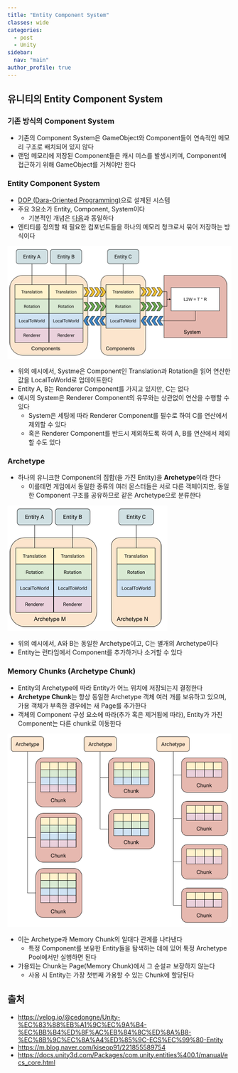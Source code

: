 ```yaml
---
title: "Entity Component System"
classes: wide
categories: 
  - post
  - Unity
sidebar:
  nav: "main"
author_profile: true
---
```

  
## 유니티의 Entity Component System

### 기존 방식의 Component System
* 기존의 Component System은 GameObject와 Component들이 연속적인 메모리 구조로 배치되어 있지 않다
* 랜덤 메모리에 저장된 Component들은 캐시 미스를 발생시키며, Component에 접근하기 위해 GameObject를 거쳐야만 한다

### Entity Component System
* [DOP (Dara-Oriented Programming)](http://localhost:4000/post/c++/DOP/#data-oriented-programming-%EB%8D%B0%EC%9D%B4%ED%84%B0-%EC%A7%80%ED%96%A5-%ED%94%84%EB%A1%9C%EA%B7%B8%EB%9E%98%EB%B0%8D)으로 설계된 시스템
* 주요 3요소가 Entity, Component, System이다
  * 기본적인 개념은 [다음](https://jaykop.github.io/post/etc/ComponentBased/#%EC%9E%91%EB%8F%99-%EC%9B%90%EB%A6%AC)과 동일하다
* 엔티티를 정의할 때 필요한 컴포넌트들을 하나의 메모리 청크로서 묶어 저장하는 방식이다

![image](/assets/images/ECSBlockDiagram.png)

* 위의 예시에서, Systme은 Component인 Translation과 Rotation을 읽어 연산한 값을 LocalToWorld로 업데이트한다
* Entity A, B는 Renderer Component를 가지고 있지만, C는 없다
* 예시의 System은 Renderer Component의 유무와는 상관없이 연산을 수행할 수 있다
  * System은 세팅에 따라 Renderer Component를 필수로 하여 C를 연산에서 제외할 수 있다
  * 혹은 Renderer Component를 반드시 제외하도록 하여 A, B를 연산에서 제외할 수도 있다

### Archetype
* 하나의 유니크한 Component의 집합(을 가진 Entity)을 **Archetype**이라 한다
  * 이를테면 게임에서 동일한 종류의 여러 몬스터들은 서로 다른 객체이지만, 동일한 Component 구조를 공유하므로 같은 Archetype으로 분류한다

![image](/assets/images/ArchetypeDiagram.png)

* 위의 예시에서, A와 B는 동일한 Archetype이고, C는 별개의 Archetype이다
* Entity는 런타임에서 Component를 추가하거나 소거할 수 있다

### Memory Chunks (Archetype Chunk)
* Entity의 Archetype에 따라 Entity가 어느 위치에 저장되는지 결정한다
* **Archetype Chunk**는 항상 동일한 Archetype 객체 여러 개를 보유하고 있으며, 가용 객체가 부족한 경우에는 새 Page를 추가한다
* 객체의 Component 구성 요소에 따라(추가 혹은 제거됨에 따라), Entity가 가진 Component는 다른 chunk로 이동한다

![image](/assets/images/ArchetypeChunkDiagram.png)

* 이는 Archetype과 Memory Chunk의 일대다 관계를 나타낸다
  * 특정 Component를 보유한 Entity들을 탐색하는 데에 있어 툭정 Archetype Pool에서만 실행하면 된다
* 가용되는 Chunk는 Page(Memory Chunk)에서 그 순설ㄹ 보장하지 않는다
  * 사용 시 Entity는 가장 첫번째 가용할 수 있는 Chunk에 할당된다

## 출처
* <https://velog.io/@cedongne/Unity-%EC%83%88%EB%A1%9C%EC%9A%B4-%EC%BB%B4%ED%8F%AC%EB%84%8C%ED%8A%B8-%EC%8B%9C%EC%8A%A4%ED%85%9C-ECS%EC%99%80-Entity>
* <https://m.blog.naver.com/kiseop91/221855589754>
* <https://docs.unity3d.com/Packages/com.unity.entities%400.1/manual/ecs_core.html>
